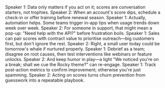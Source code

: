 Speaker 1: Data only matters if you act on it; scores are conversation starters, not trophies.
Speaker 2: When an account's score dips, schedule a check-in or offer training before renewal season.
Speaker 1: Actually, automation helps. Some teams trigger in-app tips when usage trends down week over week.
Speaker 2: For someone in support, that might mean a pop-up: "Need help with the API?" before frustration boils.
Speaker 1: Sales can pair scores with contract value to prioritise outreach—big customers first, but don't ignore the rest.
Speaker 2: Right, a small user today could be tomorrow's whale if nurtured properly.
Speaker 1: Debrief as a team; disagree on root causes, then test interventions like webinars or feature unlocks.
Speaker 2: And keep humor in play—a light "We noticed you're on a break; shall we cue the Rocky theme?" can re-engage.
Speaker 1: Track post-action metrics to confirm improvement; otherwise you're just spamming.
Speaker 2: Acting on scores turns churn prevention from guesswork into a repeatable playbook.
